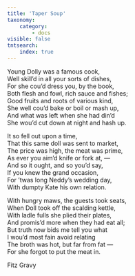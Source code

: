 ```yaml
---
title: 'Taper Soup'
taxonomy:
    category:
        - docs
visible: false
tntsearch:
    index: true
---
```


<div class="author"></div>

Young Dolly was a famous cook,  
Well skill’d in all your sorts of dishes,  
For she cou’d dress you, by the book,  
Both flesh and fowl, rich sauce and fishes;  
Good fruits and roots of various kind,  
She well cou’d bake or boil or mash up,  
And what was left when she had din’d  
She wou’d cut down at night and hash up.  
  
It so fell out upon a time,  
That this same doll was sent to market,  
The price was high, the meat was prime,  
As ever you aim’d knife or fork at, —  
And so it ought, and so you’d say,  
If you knew the grand occasion,  
For ’twas long Neddy’s wedding day,  
With dumpty Kate his own relation.  
  
With hungry maws, the guests took seats,  
When Doll took off the scalding kettle,  
With ladle fulls she plied their plates,  
And promis’d more when they had eat all;  
But truth now bids me tell you what  
I wou’d most fain avoid relating  
The broth was hot, but far from fat —  
For she forgot to put the meat in.  
  
Fitz Gravy